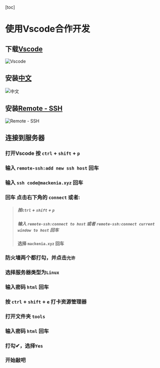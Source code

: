 [toc]

# 使用Vscode合作开发
## 下载[Vscode](https://code.visualstudio.com/Download#)

![Vscode](https://code.visualstudio.com/assets/home/home-screenshot-win.png)

## 安装[中文](vscode:extension/MS-CEINTL.vscode-language-pack-zh-hans)

![中文](https://ms-ceintl.gallerycdn.vsassets.io/extensions/ms-ceintl/vscode-language-pack-zh-hans/1.61.1/1632874406412/Microsoft.VisualStudio.Services.Icons.Default)

## 安装[Remote - SSH](vscode:extension/ms-vscode-remote.remote-ssh)

![Remote - SSH](https://microsoft.github.io/vscode-remote-release/images/ssh-readme.gif)

## 连接到服务器

### 打开Vscode 按 `ctrl` + `shift` + `p`

### 输入 `remote-ssh:add new ssh host` 回车

### 输入 `ssh code@mackenia.xyz` 回车

### 回车 点击右下角的 `connect` 或者:

> ##### 按`ctrl` + `shift` + `p`
>
> ##### 输入 `remote-ssh:connect to host` 或者 `remote-ssh:connect current window to host` 回车
> 
> #### 选择 `mackenia.xyz` 回车

### 防火墙两个都打勾，并点击`允许`

### 选择服务器类型为`Linux`

### 输入密码 `html` 回车

### 按 `ctrl` + `shift` + `e` 打卡资源管理器

### 打开文件夹 `tools`

### 输入密码 `html` 回车

### 打勾✔，选择`Yes`

### 开始敲吧





